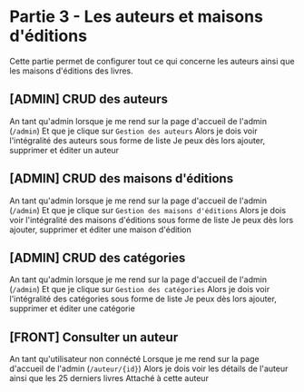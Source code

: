 # Partie 3 - Les auteurs et maisons d'éditions

Cette partie permet de configurer tout ce qui concerne les auteurs
ainsi que les maisons d'éditions des livres.

## [ADMIN] CRUD des auteurs

An tant qu'admin lorsque je me rend sur la page d'accueil de l'admin (`/admin`)
Et que je clique sur `Gestion des auteurs`
Alors je dois voir l'intégralité des auteurs sous forme de liste
Je peux dès lors ajouter, supprimer et éditer un auteur

## [ADMIN] CRUD des maisons d'éditions

An tant qu'admin lorsque je me rend sur la page d'accueil de l'admin (`/admin`)
Et que je clique sur `Gestion des maisons d'éditions`
Alors je dois voir l'intégralité des maisons d'éditions sous forme de liste
Je peux dès lors ajouter, supprimer et éditer une maison d'édition

## [ADMIN] CRUD des catégories

An tant qu'admin lorsque je me rend sur la page d'accueil de l'admin (`/admin`)
Et que je clique sur `Gestion des catégories`
Alors je dois voir l'intégralité des catégories sous forme de liste
Je peux dès lors ajouter, supprimer et éditer une catégorie

## [FRONT] Consulter un auteur

An tant qu'utilisateur non connécté
Lorsque je me rend sur la page d'accueil de l'admin (`/auteur/{id}`)
Alors je dois voir les détails de l'auteur ainsi que les 25 derniers livres
Attaché à cette auteur
